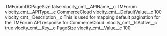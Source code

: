 <?xml version="1.0" encoding="UTF-8"?>
<CustomMetadata xmlns="http://soap.sforce.com/2006/04/metadata" xmlns:xsi="http://www.w3.org/2001/XMLSchema-instance" xmlns:xsd="http://www.w3.org/2001/XMLSchema">
    <label>TMForumDCPageSize</label>
    <protected>false</protected>
    <values>
        <field>vlocity_cmt__APIName__c</field>
        <value xsi:type="xsd:string">TMForum</value>
    </values>
    <values>
        <field>vlocity_cmt__APIType__c</field>
        <value xsi:type="xsd:string">CommerceCloud</value>
    </values>
    <values>
        <field>vlocity_cmt__DefaultValue__c</field>
        <value xsi:type="xsd:string">100</value>
    </values>
    <values>
        <field>vlocity_cmt__Description__c</field>
        <value xsi:type="xsd:string">This is used for mapping default pagination for the TMForum API response for CommerceCloud.</value>
    </values>
    <values>
        <field>vlocity_cmt__IsActive__c</field>
        <value xsi:type="xsd:boolean">true</value>
    </values>
    <values>
        <field>vlocity_cmt__Key__c</field>
        <value xsi:type="xsd:string">PageSize</value>
    </values>
    <values>
        <field>vlocity_cmt__Value__c</field>
        <value xsi:type="xsd:string">100</value>
    </values>
</CustomMetadata>
